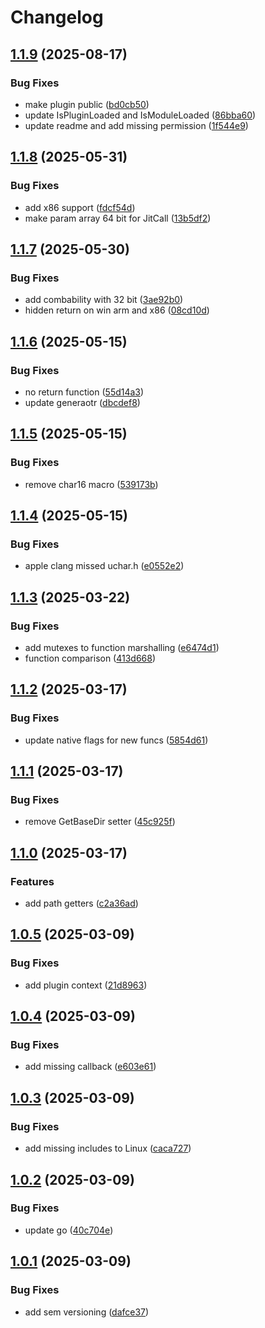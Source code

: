 # Changelog

## [1.1.9](https://github.com/untrustedmodders/go-plugify/compare/v1.1.8...v1.1.9) (2025-08-17)


### Bug Fixes

* make plugin public ([bd0cb50](https://github.com/untrustedmodders/go-plugify/commit/bd0cb503fbe86118c5986008a9295d5d116fd54d))
* update IsPluginLoaded and IsModuleLoaded ([86bba60](https://github.com/untrustedmodders/go-plugify/commit/86bba60d25adcd7d6422feb3eb192f1c5266a72f))
* update readme and add missing permission ([1f544e9](https://github.com/untrustedmodders/go-plugify/commit/1f544e93ce0fdeffc5b06332c7072b216fef1c46))

## [1.1.8](https://github.com/untrustedmodders/go-plugify/compare/v1.1.7...v1.1.8) (2025-05-31)


### Bug Fixes

* add x86 support ([fdcf54d](https://github.com/untrustedmodders/go-plugify/commit/fdcf54d7f3af5dc51e29ec688b485dfbeaa0c6ee))
* make param array 64 bit for JitCall ([13b5df2](https://github.com/untrustedmodders/go-plugify/commit/13b5df221a490343a66b2a7a3e000aa95fd7eaf5))

## [1.1.7](https://github.com/untrustedmodders/go-plugify/compare/v1.1.6...v1.1.7) (2025-05-30)


### Bug Fixes

* add combability with 32 bit ([3ae92b0](https://github.com/untrustedmodders/go-plugify/commit/3ae92b0ecd2170e892e9a1d6a0378bc3fd72954b))
* hidden return on win arm and x86 ([08cd10d](https://github.com/untrustedmodders/go-plugify/commit/08cd10df93c2cb1f4182c64834f4384195dccead))

## [1.1.6](https://github.com/untrustedmodders/go-plugify/compare/v1.1.5...v1.1.6) (2025-05-15)


### Bug Fixes

* no return function ([55d14a3](https://github.com/untrustedmodders/go-plugify/commit/55d14a373531c3840a35c4a6f159e728cc192d7d))
* update generaotr ([dbcdef8](https://github.com/untrustedmodders/go-plugify/commit/dbcdef88cb33738c71e6d7041d34922dfef61da0))

## [1.1.5](https://github.com/untrustedmodders/go-plugify/compare/v1.1.4...v1.1.5) (2025-05-15)


### Bug Fixes

* remove char16 macro ([539173b](https://github.com/untrustedmodders/go-plugify/commit/539173b086d86aa6d3b1db2b9e1bed4a8ffccb6f))

## [1.1.4](https://github.com/untrustedmodders/go-plugify/compare/v1.1.3...v1.1.4) (2025-05-15)


### Bug Fixes

* apple clang missed uchar.h ([e0552e2](https://github.com/untrustedmodders/go-plugify/commit/e0552e2e6da440c700d38b82329d9bc40419f482))

## [1.1.3](https://github.com/untrustedmodders/go-plugify/compare/v1.1.2...v1.1.3) (2025-03-22)


### Bug Fixes

* add mutexes to function marshalling ([e6474d1](https://github.com/untrustedmodders/go-plugify/commit/e6474d160be90bd3f6b54de7a7f4e05aa803780f))
* function comparison ([413d668](https://github.com/untrustedmodders/go-plugify/commit/413d668bab8cc76a7e6f7d6daeb0f44c503b874e))

## [1.1.2](https://github.com/untrustedmodders/go-plugify/compare/v1.1.1...v1.1.2) (2025-03-17)


### Bug Fixes

* update native flags for new funcs ([5854d61](https://github.com/untrustedmodders/go-plugify/commit/5854d6141a64628c0a8a11d1e19f083d73e57f10))

## [1.1.1](https://github.com/untrustedmodders/go-plugify/compare/v1.1.0...v1.1.1) (2025-03-17)


### Bug Fixes

* remove GetBaseDir setter ([45c925f](https://github.com/untrustedmodders/go-plugify/commit/45c925f36fad17505de7239fe074be4ac42afaab))

## [1.1.0](https://github.com/untrustedmodders/go-plugify/compare/v1.0.5...v1.1.0) (2025-03-17)


### Features

* add path getters ([c2a36ad](https://github.com/untrustedmodders/go-plugify/commit/c2a36ad23768a6b14c2d7e865a1155c4c40af2e0))

## [1.0.5](https://github.com/untrustedmodders/go-plugify/compare/v1.0.4...v1.0.5) (2025-03-09)


### Bug Fixes

* add plugin context ([21d8963](https://github.com/untrustedmodders/go-plugify/commit/21d8963ae1b1382d42c1185ad1ee838269475924))

## [1.0.4](https://github.com/untrustedmodders/go-plugify/compare/v1.0.3...v1.0.4) (2025-03-09)


### Bug Fixes

* add missing callback ([e603e61](https://github.com/untrustedmodders/go-plugify/commit/e603e6121957e223086937b5555b7a27362d6bc7))

## [1.0.3](https://github.com/untrustedmodders/go-plugify/compare/v1.0.2...v1.0.3) (2025-03-09)


### Bug Fixes

* add missing includes to Linux ([caca727](https://github.com/untrustedmodders/go-plugify/commit/caca7278f5a7e84554c75382c660af01a41c89ca))

## [1.0.2](https://github.com/untrustedmodders/go-plugify/compare/v1.0.1...v1.0.2) (2025-03-09)


### Bug Fixes

* update go ([40c704e](https://github.com/untrustedmodders/go-plugify/commit/40c704e295733f1b94ffd324e52890f4a88a0ec7))

## [1.0.1](https://github.com/untrustedmodders/go-plugify/compare/v1.0.0...v1.0.1) (2025-03-09)


### Bug Fixes

* add sem versioning ([dafce37](https://github.com/untrustedmodders/go-plugify/commit/dafce37c4800140d082011beb027cb1799391f43))
